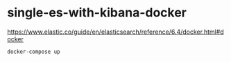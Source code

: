 # single-es-with-kibana-docker

https://www.elastic.co/guide/en/elasticsearch/reference/6.4/docker.html#docker

```docs
docker-compose up
```
